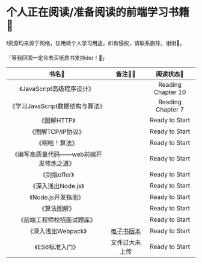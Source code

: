 # 个人正在阅读/准备阅读的前端学习书籍📖
❗️资源均来源于网络，仅用做个人学习用途，如有侵权，请联系删除，谢谢🦀️。

「等我回国一定会去买纸质书支持der！🥺」

|                  书名📖                  |                   备注✍🏻                   |     阅读状态🎯      |
| :-------------------------------------: | :----------------------------------------: | :----------------: |
|       《JavaScript高级程序设计》        |                                            | Reading Chapter 10 |
|    《学习JavaScript数据结构与算法》     |                                            | Reading Chapter 7  |
|              《图解HTTP》               |                                            |   Ready to Start   |
|           《图解TCP/IP协议》            |                                            |   Ready to Start   |
|             《啊哈！算法》              |                                            |   Ready to Start   |
| 《编写高质量代码——web前端开发修炼之道》 |                                            |   Ready to Start   |
|              《剑指offer》              |                                            |   Ready to Start   |
|           《深入浅出Node.js》           |                                            |   Ready to Start   |
|           《Node.js开发指南》           |                                            |   Ready to Start   |
|              《算法图解》               |                                            |   Ready to Start   |
|       《前端工程师校招面试题库》        |                                            |   Ready to Start   |
|           《深入浅出Webpack》           | [电子书版本](https://webpack.wuhaolin.cn/) |   Ready to Start   |
|             《ES6标准入门》             |               文件过大未上传               |   Ready to Start   |

